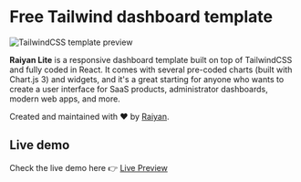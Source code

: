 # Free Tailwind dashboard template

![TailwindCSS template preview](https://user-images.githubusercontent.com/2683512/115404502-ad322d80-a1ed-11eb-91c0-1aa79b0949f0.png)

**Raiyan Lite** is a responsive dashboard template built on top of TailwindCSS and fully coded in React. It comes with several pre-coded charts (built with Chart.js 3) and widgets, and it's a great starting for anyone who wants to create a user interface for SaaS products, administrator dashboards, modern web apps, and more.

Created and maintained with ❤️ by [Raiyan](https://github.com/coderboy-raiyan).

## Live demo

Check the live demo here 👉️ [Live Preview]("")
